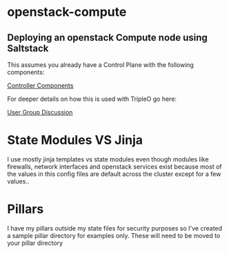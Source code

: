 # openstack-compute

## Deploying an openstack Compute node using Saltstack 
This assumes you already have a Control Plane with the following components:

[Controller Components](ControllerReqs.md)

For deeper details on how this is used with TripleO go here:

[User Group Discussion](Cloud-Update.pdf)

# State Modules VS Jinja

I use mostly jinja templates vs state modules even  though modules like firewalls, network interfaces and openstack services exist because most of the values in this config files are default across the cluster except for a few values..

# Pillars
I have my pillars outside my state files for security purposes so I've created a sample pillar directory for examples only.  These will need to be moved to your pillar directory
